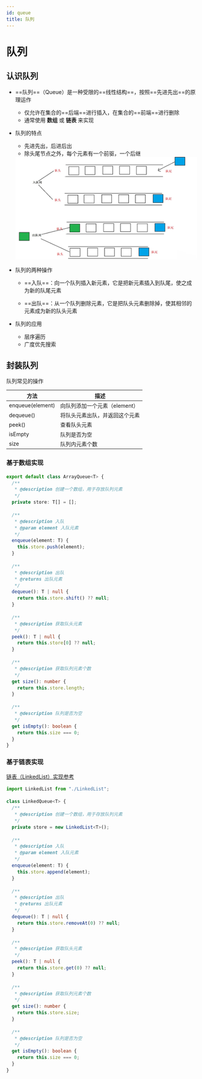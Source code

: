```yaml
---
id: queue
title: 队列
---
```

# 队列

## 认识队列

- ==队列==（Queue）是一种受限的==线性结构==，按照==先进先出==的原理运作

  - 仅允许在集合的==后端==进行插入，在集合的==前端==进行删除
  - 通常使用 **数组** 或 **链表** 来实现

- 队列的特点

  - 先进先出，后进后出
  - 除头尾节点之外，每个元素有一个前驱，一个后继

  <img src="./images/queue.png" alt="queue" style="zoom:55%;" />

- 队列的两种操作

  - ==入队==：向一个队列插入新元素，它是把新元素插入到队尾，使之成为新的队尾元素

  - ==出队==：从一个队列删除元素，它是把队头元素删除掉，使其相邻的元素成为新的队头元素

- 队列的应用

  - 层序遍历
  - 广度优先搜索



## 封装队列

队列常见的操作

| 方法             | 描述                           |
| ---------------- | ------------------------------ |
| enqueue(element) | 向队列添加一个元素（element）  |
| dequeue()        | 将队头元素出队，并返回这个元素 |
| peek()           | 查看队头元素                   |
| isEmpty          | 队列是否为空                   |
| size             | 队列内元素个数                 |

### 基于数组实现

```typescript
export default class ArrayQueue<T> {
  /**
   * @description 创建一个数组，用于存放队列元素
   */
  private store: T[] = [];

  /**
   * @description 入队
   * @param element 入队元素
   */
  enqueue(element: T) {
    this.store.push(element);
  }

  /**
   * @description 出队
   * @returns 出队元素
   */
  dequeue(): T | null {
    return this.store.shift() ?? null;
  }

  /**
   * @description 获取队头元素
   */
  peek(): T | null {
    return this.store[0] ?? null;
  }

  /**
   * @description 获取队列元素个数
   */
  get size(): number {
    return this.store.length;
  }

  /**
   * @description 队列是否为空
   */
  get isEmpty(): boolean {
    return this.size === 0;
  }
}
```



### 基于链表实现

[链表（LinkedList）实现参考](./linkedList#单向链表完整实现)

```typescript
import LinkedList from "./LinkedList";

class LinkedQueue<T> {
  /**
   * @description 创建一个数组，用于存放队列元素
   */
  private store = new LinkedList<T>();

  /**
   * @description 入队
   * @param element 入队元素
   */
  enqueue(element: T) {
    this.store.append(element);
  }

  /**
   * @description 出队
   * @returns 出队元素
   */
  dequeue(): T | null {
    return this.store.removeAt(0) ?? null;
  }

  /**
   * @description 获取队头元素
   */
  peek(): T | null {
    return this.store.get(0) ?? null;
  }

  /**
   * @description 获取队列元素个数
   */
  get size(): number {
    return this.store.size;
  }

  /**
   * @description 队列是否为空
   */
  get isEmpty(): boolean {
    return this.size === 0;
  }
}
```
